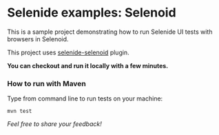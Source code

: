 Selenide examples: Selenoid
================================

This is a sample project demonstrating how to run Selenide UI tests with browsers in Selenoid. 

This project uses [selenide-selenoid](https://github.com/selenide/selenide-selenoid) plugin.

**You can checkout and run it locally with a few minutes.**

### How to run with Maven

Type from command line to run tests on your machine:

```
mvn test
```

_Feel free to share your feedback!_
